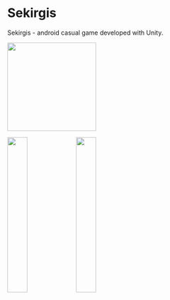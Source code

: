 # Sekirgis
Sekirgis - android casual game developed with Unity.

<img src="https://user-images.githubusercontent.com/71185943/123501655-efe60b00-d65f-11eb-8930-3d0f162be0d5.png" width="200" height="200" />

<img src="https://user-images.githubusercontent.com/71185943/123501639-e2c91c00-d65f-11eb-9e19-5240a2dc21e8.jpg" width="30%" height="30%" /> <img src="https://user-images.githubusercontent.com/71185943/123501642-e8befd00-d65f-11eb-877a-503b8c94cc09.jpg" width="30%" height="30%" />

